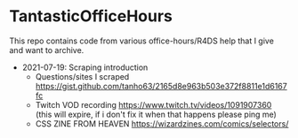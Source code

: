 # TantasticOfficeHours

This repo contains code from various office-hours/R4DS help that I give and want to archive.

- 2021-07-19: Scraping introduction 
    - Questions/sites I scraped https://gist.github.com/tanho63/2165d8e963b503e372f8811e1d6167fc
    - Twitch VOD recording  https://www.twitch.tv/videos/1091907360  (this will expire, if i don't fix it when that happens please ping me)
    - CSS ZINE FROM HEAVEN https://wizardzines.com/comics/selectors/
    
